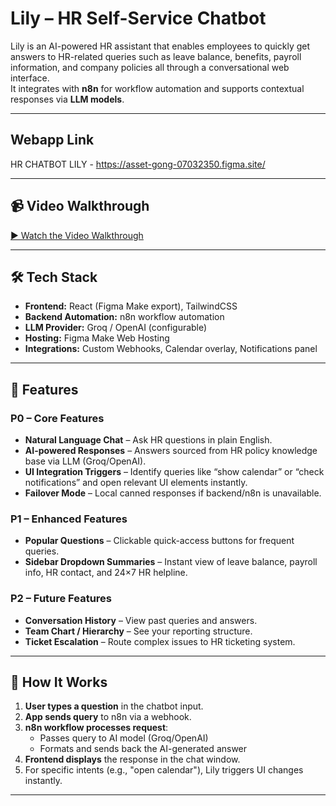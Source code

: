 # Lily – HR Self-Service Chatbot

Lily is an AI-powered HR assistant that enables employees to quickly get answers to HR-related queries such as leave balance, benefits, payroll information, and company policies all through a conversational web interface.  
It integrates with **n8n** for workflow automation and supports contextual responses via **LLM models**.

---

## Webapp Link
HR CHATBOT LILY - https://asset-gong-07032350.figma.site/


---

## 📹 Video Walkthrough
[▶ Watch the Video Walkthrough](https://drive.google.com/file/d/1YT-kIm4WTXdMMt8O79K8covDLIQDFEkN/view?usp=drive_link)

---

## 🛠 Tech Stack
- **Frontend:** React (Figma Make export), TailwindCSS
- **Backend Automation:** n8n workflow automation
- **LLM Provider:** Groq / OpenAI (configurable)
- **Hosting:** Figma Make Web Hosting
- **Integrations:** Custom Webhooks, Calendar overlay, Notifications panel

---

## 📌 Features

### P0 – Core Features
- **Natural Language Chat** – Ask HR questions in plain English.
- **AI-powered Responses** – Answers sourced from HR policy knowledge base via LLM (Groq/OpenAI).
- **UI Integration Triggers** – Identify queries like “show calendar” or “check notifications” and open relevant UI elements instantly.
- **Failover Mode** – Local canned responses if backend/n8n is unavailable.

### P1 – Enhanced Features
- **Popular Questions** – Clickable quick-access buttons for frequent queries.
- **Sidebar Dropdown Summaries** – Instant view of leave balance, payroll info, HR contact, and 24×7 HR helpline.

### P2 – Future Features
- **Conversation History** – View past queries and answers.
- **Team Chart / Hierarchy** – See your reporting structure.
- **Ticket Escalation** – Route complex issues to HR ticketing system.

---

## 🚀 How It Works

1. **User types a question** in the chatbot input.
2. **App sends query** to n8n via a webhook.
3. **n8n workflow processes request**:
   - Passes query to AI model (Groq/OpenAI)
   - Formats and sends back the AI-generated answer
4. **Frontend displays** the response in the chat window.
5. For specific intents (e.g., "open calendar"), Lily triggers UI changes instantly.

---

